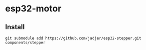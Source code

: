#  esp32-motor

## Install

```
git submodule add https://github.com/jadjer/esp32-stepper.git components/stepper
```
